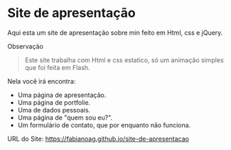 # Site de apresentação
Aqui esta um site de apresentação sobre min feito em Html, css e jQuery. 

Observação
> Este site trabalha com Html e css estatico, só um animação simples que foi feita em Flash.


Nela você irá encontra:
* Uma página de apresentação.
* Uma página de portfolie.
* Uma de dados pessoais.
* Uma página de "quem sou eu?".
* Um formulário de contato, que por enquanto não funciona.


URL do Site:
https://fabianoag.github.io/site-de-apresentacao

